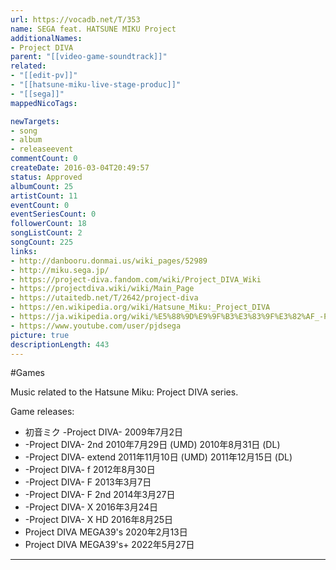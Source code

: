 ```yaml
---
url: https://vocadb.net/T/353
name: SEGA feat. HATSUNE MIKU Project
additionalNames: 
- Project DIVA
parent: "[[video-game-soundtrack]]"
related:
- "[[edit-pv]]"
- "[[hatsune-miku-live-stage-produc]]"
- "[[sega]]"
mappedNicoTags:

newTargets:
- song
- album
- releaseevent
commentCount: 0
createDate: 2016-03-04T20:49:57
status: Approved
albumCount: 25
artistCount: 11
eventCount: 0
eventSeriesCount: 0
followerCount: 18
songListCount: 2
songCount: 225
links: 
- http://danbooru.donmai.us/wiki_pages/52989
- http://miku.sega.jp/
- https://project-diva.fandom.com/wiki/Project_DIVA_Wiki
- https://projectdiva.wiki/wiki/Main_Page
- https://utaitedb.net/T/2642/project-diva
- https://en.wikipedia.org/wiki/Hatsune_Miku:_Project_DIVA
- https://ja.wikipedia.org/wiki/%E5%88%9D%E9%9F%B3%E3%83%9F%E3%82%AF_-Project_DIVA-
- https://www.youtube.com/user/pjdsega
picture: true
descriptionLength: 443
---
```


#Games

Music related to the Hatsune Miku: Project DIVA series.

Game releases:
- 初音ミク -Project DIVA-
2009年7月2日
- -Project DIVA- 2nd
2010年7月29日 (UMD)
2010年8月31日 (DL)
- -Project DIVA- extend
2011年11月10日 (UMD)
2011年12月15日 (DL)
- -Project DIVA- f
2012年8月30日
- -Project DIVA- F
2013年3月7日
- -Project DIVA- F 2nd
2014年3月27日
- -Project DIVA- X
2016年3月24日
- -Project DIVA- X HD
2016年8月25日
- Project DIVA MEGA39's
2020年2月13日
- Project DIVA MEGA39's+
2022年5月27日

---

